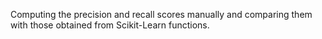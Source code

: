 Computing the precision and recall scores manually and comparing them with those obtained from Scikit-Learn functions.
